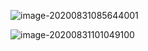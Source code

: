 ![image-20200831085644001](C:\Users\FirstDream\AppData\Roaming\Typora\typora-user-images\image-20200831085644001.png)

![image-20200831101049100](C:\Users\FirstDream\AppData\Roaming\Typora\typora-user-images\image-20200831101049100.png)